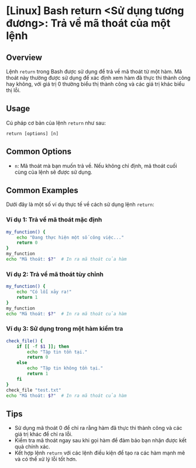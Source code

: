# [Linux] Bash return <Sử dụng tương đương>: Trả về mã thoát của một lệnh

## Overview
Lệnh `return` trong Bash được sử dụng để trả về mã thoát từ một hàm. Mã thoát này thường được sử dụng để xác định xem hàm đã thực thi thành công hay không, với giá trị 0 thường biểu thị thành công và các giá trị khác biểu thị lỗi.

## Usage
Cú pháp cơ bản của lệnh `return` như sau:
```
return [options] [n]
```

## Common Options
- `n`: Mã thoát mà bạn muốn trả về. Nếu không chỉ định, mã thoát cuối cùng của lệnh sẽ được sử dụng.

## Common Examples
Dưới đây là một số ví dụ thực tế về cách sử dụng lệnh `return`:

### Ví dụ 1: Trả về mã thoát mặc định
```bash
my_function() {
    echo "Đang thực hiện một số công việc..."
    return 0
}
my_function
echo "Mã thoát: $?"  # In ra mã thoát của hàm
```

### Ví dụ 2: Trả về mã thoát tùy chỉnh
```bash
my_function() {
    echo "Có lỗi xảy ra!"
    return 1
}
my_function
echo "Mã thoát: $?"  # In ra mã thoát của hàm
```

### Ví dụ 3: Sử dụng trong một hàm kiểm tra
```bash
check_file() {
    if [[ -f $1 ]]; then
        echo "Tập tin tồn tại."
        return 0
    else
        echo "Tập tin không tồn tại."
        return 1
    fi
}
check_file "test.txt"
echo "Mã thoát: $?"  # In ra mã thoát của hàm
```

## Tips
- Sử dụng mã thoát 0 để chỉ ra rằng hàm đã thực thi thành công và các giá trị khác để chỉ ra lỗi.
- Kiểm tra mã thoát ngay sau khi gọi hàm để đảm bảo bạn nhận được kết quả chính xác.
- Kết hợp lệnh `return` với các lệnh điều kiện để tạo ra các hàm mạnh mẽ và có thể xử lý lỗi tốt hơn.